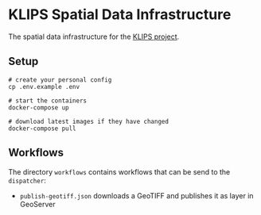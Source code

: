 # KLIPS Spatial Data Infrastructure

The spatial data infrastructure for the [KLIPS project](http://www.klips-projekt.de/).

## Setup

```shell
# create your personal config
cp .env.example .env

# start the containers
docker-compose up

# download latest images if they have changed
docker-compose pull
```

## Workflows

The directory `workflows` contains workflows that can be send to the `dispatcher`:

- `publish-geotiff.json` downloads a GeoTIFF and publishes it as layer in GeoServer
